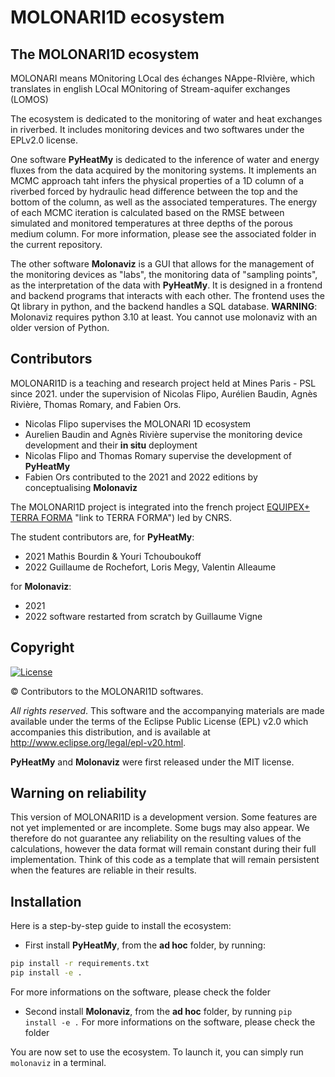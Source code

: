 # MOLONARI1D ecosystem

## The MOLONARI1D ecosystem

MOLONARI means MOnitoring LOcal des échanges NAppe-RIvière, which translates in english LOcal MOnitoring of Stream-aquifer exchanges (LOMOS)

The ecosystem is dedicated to the monitoring of water and heat exchanges in riverbed. It includes monitoring devices and two softwares under the EPLv2.0 license. 

One software **PyHeatMy** is dedicated to the inference of water and energy fluxes from the data acquired by the monitoring systems. It implements an MCMC approach taht infers the physical properties of a 1D column of a riverbed forced by hydraulic head difference between the top and the bottom of the column, as well as the associated temperatures. The energy of each MCMC iteration is calculated based on the RMSE between simulated and monitored temperatures at three depths of the porous medium column. For more information, please see the associated folder in the current repository.

The other software **Molonaviz** is a GUI that allows for the management of the monitoring devices as "labs", the monitoring data of "sampling points", as the interpretation of the data with **PyHeatMy**. It is designed in a frontend and backend programs that interacts with each other. The frontend uses the Qt library in python, and the backend handles a SQL database. **WARNING**: Molonaviz requires python 3.10 at least. You cannot use molonaviz with an older version of Python.


## Contributors
MOLONARI1D is a teaching and research project held at Mines Paris - PSL since 2021. under the supervision of Nicolas Flipo, Aurélien Baudin, Agnès Rivière, Thomas Romary, and Fabien Ors. 
- Nicolas Flipo supervises the MOLONARI 1D ecosystem
- Aurelien Baudin and Agnès Rivière supervise the monitoring device development and their __in situ__ deployment
- Nicolas Flipo and Thomas Romary supervise the development of **PyHeatMy**
- Fabien Ors contributed to the 2021 and 2022 editions by conceptualising **Molonaviz**

The MOLONARI1D project is integrated into the french project [EQUIPEX+ TERRA FORMA](https://www.insu.cnrs.fr/fr/cnrsinfo/terra-forma-un-nouveau-paradigme-pour-lobservation-des-territoires) "link to TERRA FORMA") led by CNRS. 

The student contributors are, for **PyHeatMy**:
- 2021 Mathis Bourdin & Youri Tchouboukoff
- 2022 Guillaume de Rochefort, Loris Megy, Valentin Alleaume

for **Molonaviz**:
- 2021 
- 2022 software restarted from scratch by Guillaume Vigne

## Copyright

[![License](https://img.shields.io/badge/License-EPL_2.0-blue.svg)](https://opensource.org/licenses/EPL-2.0)

&copy; Contributors to the MOLONARI1D softwares.

*All rights reserved*. This software and the accompanying materials are made available under the terms of the Eclipse Public License (EPL) v2.0 which accompanies this distribution, and is available at http://www.eclipse.org/legal/epl-v20.html.

**PyHeatMy** and **Molonaviz**  were first released under the MIT license.


## Warning on reliability

This version of MOLONARI1D is a development version. Some features are not yet implemented or are incomplete.
Some bugs may also appear. We therefore do not guarantee any reliability on the resulting values of the calculations, however the data format will remain constant during their full implementation. Think of this code as a template that will remain persistent when the features are reliable in their results.



## Installation

Here is a step-by-step guide to install the ecosystem: 
- First install **PyHeatMy**, from the __ad hoc__ folder, by running:
```sh
pip install -r requirements.txt
pip install -e .
```
For more informations on the software, please check the folder

- Second install **Molonaviz**, from the __ad hoc__ folder, by running ```pip install -e .```
For more informations on the software, please check the folder


You are now set to use the ecosystem. To launch it, you can simply run ```molonaviz``` in a terminal.
